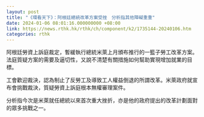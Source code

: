 ```yaml
---
layout: post
title: "《環看天下》：阿根廷總統改革方案受挫　分析指其他障礙重重"
date: 2024-01-06 08:01:16.000000000 +08:00
link: https://news.rthk.hk/rthk/ch/component/k2/1735144-20240106.htm
categories: rthk
---
```


阿根廷勞資上訴庭裁定，暫緩執行總統米萊上月頒布推行的一籃子勞工改革方案。法庭質疑方案的需要及逼切性，又說不清楚有關措施如何幫助實現增加就業的目標。

工會歡迎裁決，認為制止了反勞工及導致工人權益倒退的所謂改革。米萊政府就宣布會挑戰裁決，質疑勞資上訴庭根本無權審理案件。

分析指今次是米萊就任總統以來首次重大挫折，亦是他的政府提出的改革計劃面對的眾多挑戰之一。
